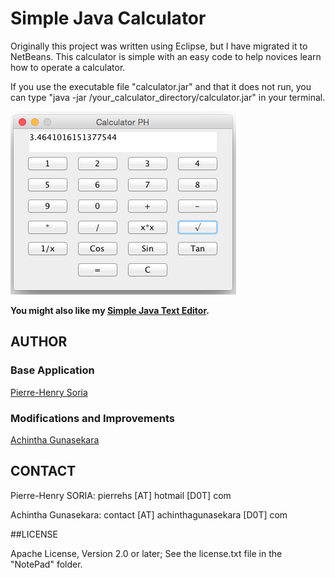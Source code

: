 # Simple Java Calculator

Originally this project was written using Eclipse, but I have migrated it to NetBeans.
This calculator is simple with an easy code to help novices learn how to operate a calculator.

If you use the executable file "calculator.jar" and that it does not run, you can type "java -jar /your_calculator_directory/calculator.jar" in your terminal.


![Example: Java Calculator](Screenshots/screenshot.png)

**You might also like my [Simple Java Text Editor](https://github.com/pH-7/Simple-Java-Text-Editor).**


## AUTHOR

### Base Application

[Pierre-Henry Soria](http://ph7.me)

### Modifications and Improvements

[Achintha Gunasekara](http://www.achinthagunasekara.com)


## CONTACT

Pierre-Henry SORIA: pierrehs [AT] hotmail [D0T] com

Achintha Gunasekara: contact [AT] achinthagunasekara [D0T] com


##LICENSE

Apache License, Version 2.0 or later; See the license.txt file in the "NotePad" folder.
